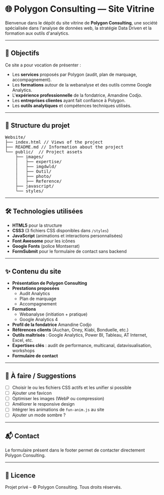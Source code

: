 # 🌐 Polygon Consulting — Site Vitrine

Bienvenue dans le dépôt du site vitrine de **Polygon Consulting**, une société spécialisée dans l'analyse de données web, la stratégie Data Driven et la formation aux outils d'analytics.

---

## 🚀 Objectifs

Ce site a pour vocation de présenter :

- Les **services** proposés par Polygon (audit, plan de marquage, accompagnement).
- Les **formations** autour de la webanalyse et des outils comme Google Analytics.
- L'**expérience professionnelle** de la fondatrice, Amandine Codjo.
- Les **entreprises clientes** ayant fait confiance à Polygon.
- Les **outils analytiques** et compétences techniques utilisés.

---

## 📁 Structure du projet
<pre lang="markdown">
Website/ 
├── index.html // Views of the project 
├── README.md // Information about the project
└── public/  // Project assets
    ├── images/ 
    │   ├── expertise/ 
    │   ├── imgdwld/ 
    │   ├── Outil/ 
    │   ├── photo/ 
    │   ├── Reference/    
    ├── javascript/   
    └── styles/  
</pre>


---

## 🛠️ Technologies utilisées

- **HTML5** pour la structure
- **CSS3** (3 fichiers CSS disponibles dans `/styles`)
- **JavaScript** (animations et interactions personnalisées)
- **Font Awesome** pour les icônes
- **Google Fonts** (police Montserrat)
- **FormSubmit** pour le formulaire de contact sans backend

---

## ✨ Contenu du site

- **Présentation de Polygon Consulting**
- **Prestations proposées**
  - Audit Analytics
  - Plan de marquage
  - Accompagnement
- **Formations**
  - Webanalyse (initiation + pratique)
  - Google Analytics 4
- **Profil de la fondatrice** Amandine Codjo
- **Références clients** (Auchan, Oney, Kiabi, Bonduelle, etc.)
- **Outils maîtrisés** : Google Analytics, Power BI, Tableau, AT Internet, Excel, etc.
- **Expertises clés** : audit de performance, multicanal, datavisualisation, workshops
- **Formulaire de contact**

---

## 🔧 À faire / Suggestions

- [ ] Choisir le ou les fichiers CSS actifs et les unifier si possible
- [ ] Ajouter une favicon
- [ ] Optimiser les images (WebP ou compression)
- [ ] Améliorer le responsive design
- [ ] Intégrer les animations de `fun-anim.js` au site
- [ ] Ajouter un mode sombre ?

---

## 📬 Contact

Le formulaire présent dans le footer permet de contacter directement Polygon Consulting.

---

## 📄 Licence

Projet privé – © Polygon Consulting. Tous droits réservés.
